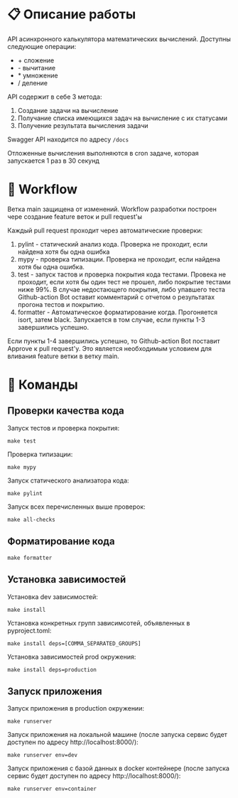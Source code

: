# :clipboard: Описание работы
API асинхронного калькулятора математических вычислений. Доступны следующие операции:
- \+ сложение
- \- вычитание
- \* умножение
- \/ деление

API содержит в себе 3 метода:
1. Создание задачи на вычисление
2. Получание списка имеющихся задач на вычисление с их статусами
3. Получение результата вычисления задачи

Swagger API находится по адресу `/docs`

Отложенные вычисления выполняются в cron задаче, которая запускается 1 раз в 30 секунд
# :construction_worker: Workflow
Ветка main защищена от изменений. Workflow разработки построен чере создание feature веток и pull request'ы

Каждый pull request проходит через автоматические проверки:
1. pylint - статический анализ кода. Проверка не проходит, если найдена хотя бы одна ошибка
2. mypy - проверка типизации. Проверка не проходит, если найдена хотя бы одна ошибка.
3. test - запуск тастов и проверка покрытия кода тестами. Провека не проходит, если хотя бы один тест не прошел, либо покрытие тестами ниже 99%. В случае недостающего покрытия, либо упавшего теста Github-action Bot оставит комментарий с отчетом о результатах прогона тестов и покрытию.
4. formatter - Автоматическое форматирование когда. Прогоняется isort, затем black. Запускается в том случае, если пункты 1-3 завершились успешно.

Если пункты 1-4 завершились успешно, то Github-action Bot поставит Approve к pull request'y. Это является необходимым условием для вливания feature ветки в ветку main.
# :electric_plug: Команды
## Проверки качества кода
Запуск тестов и проверка покрытия:
```
make test
```
Проверка типизации:
```
make mypy
```
Запуск статического анализатора кода:
```
make pylint
```
Запуск всех перечисленных выше проверок:
```
make all-checks
```
## Форматирование кода
```
make formatter
```
## Установка зависимостей
Установка dev зависимостей:
```
make install
```
Установка конкретных групп зависимсотей, объявленных в pyproject.toml:
```
make install deps=[COMMA_SEPARATED_GROUPS]
```
Установка зависимостей prod окружения:
```
make install deps=production
```
## Запуск приложения
Запуск приложения в production окружении:
```
make runserver
```
Запуск приложения на локальной машине (после запуска сервис будет доступен по адресу http://localhost:8000/):
```
make runserver env=dev
```
Запуск приложения с базой данных в docker контейнере (после запуска сервис будет доступен по адресу http://localhost:8000/):
```
make runserver env=container
```